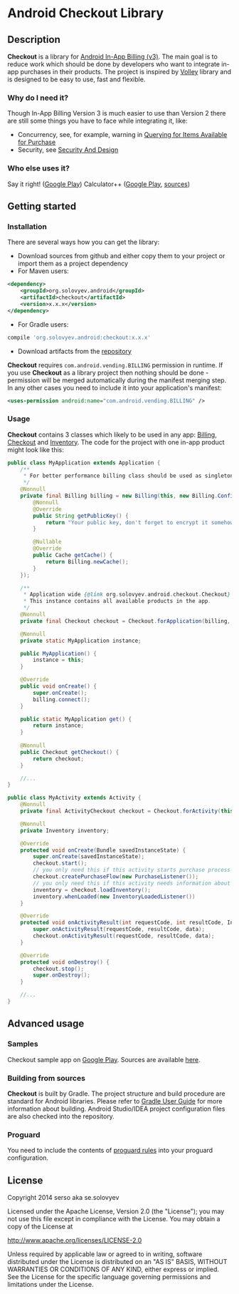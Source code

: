 # Android Checkout Library

## Description

**Checkout** is a library for [Android In-App Billing (v3)](http://developer.android.com/google/play/billing/api.html).
The main goal is to reduce work which should be done by developers who want to integrate in-app purchases in
their products. The project is inspired by [Volley](https://android.googlesource.com/platform/frameworks/volley/) library and
is designed to be easy to use, fast and flexible.

### Why do I need it?

Though In-App Billing Version 3 is much easier to use than Version 2 there are still some things you have to face while
integrating it, like:
* Concurrency, see, for example, warning in
[Querying for Items Available for Purchase](http://developer.android.com/google/play/billing/billing_integrate.html#QueryDetails)
* Security, see [Security And Design](http://developer.android.com/google/play/billing/billing_best_practices.html)

### Who else uses it?

Say it right! ([Google Play](https://play.google.com/store/apps/details?id=org.solovyev.android.dictionary.forvo))
Calculator++ ([Google Play](https://play.google.com/store/apps/details?id=org.solovyev.android.calculator), [sources](https://github.com/serso/android-calculatorpp))

## Getting started

### Installation

There are several ways how you can get the library:
- Download sources from github and either copy them to your project or import them as a project dependency
- For Maven users:
```xml
<dependency>
    <groupId>org.solovyev.android</groupId>
    <artifactId>checkout</artifactId>
    <version>x.x.x</version>
</dependency>
```
- For Gradle users:
```groovy
compile 'org.solovyev.android:checkout:x.x.x'
```
- Download artifacts from the [repository](https://oss.sonatype.org/content/repositories/releases/org/solovyev/android/checkout/)

**Checkout** requires `com.android.vending.BILLING` permission in runtime. 
If you use **Checkout** as a library project then nothing should be done - permission will be merged automatically during
the manifest merging step. In any other cases you need to include it into your application's manifest:
```xml
<uses-permission android:name="com.android.vending.BILLING" />
```

### Usage

**Checkout** contains 3 classes which likely to be used in any app: [Billing](https://github.com/serso/android-checkout/blob/master/lib/src/main/java/org/solovyev/android/checkout/Billing.java),
[Checkout](https://github.com/serso/android-checkout/blob/master/lib/src/main/java/org/solovyev/android/checkout/Checkout.java)
and [Inventory](https://github.com/serso/android-checkout/blob/master/lib/src/main/java/org/solovyev/android/checkout/Inventory.java).
The code for the project with one in-app product might look like this:
```java
public class MyApplication extends Application {
    /**
     * For better performance billing class should be used as singleton
     */
    @Nonnull
    private final Billing billing = new Billing(this, new Billing.Configuration() {
        @Nonnull
        @Override
        public String getPublicKey() {
            return "Your public key, don't forget to encrypt it somehow";
        }

        @Nullable
        @Override
        public Cache getCache() {
            return Billing.newCache();
        }
    });

    /**
     * Application wide {@link org.solovyev.android.checkout.Checkout} instance (can be used anywhere in the app).
     * This instance contains all available products in the app.
     */
    @Nonnull
    private final Checkout checkout = Checkout.forApplication(billing, Products.create().add(IN_APP, asList("product")));

    @Nonnull
    private static MyApplication instance;

    public MyApplication() {
        instance = this;
    }

    @Override
    public void onCreate() {
        super.onCreate();
        billing.connect();
    }

    public static MyApplication get() {
        return instance;
    }
    
    @Nonnull
    public Checkout getCheckout() {
        return checkout;
    }

    //...
}
```

```java
public class MyActivity extends Activity {
    @Nonnull
    private final ActivityCheckout checkout = Checkout.forActivity(this, MyApplication.get().getCheckout());

    @Nonnull
    private Inventory inventory;

    @Override
    protected void onCreate(Bundle savedInstanceState) {
        super.onCreate(savedInstanceState);
        checkout.start();
        // you only need this if this activity starts purchase process
        checkout.createPurchaseFlow(new PurchaseListener());
        // you only need this if this activity needs information about purchases/SKUs
        inventory = checkout.loadInventory();
        inventory.whenLoaded(new InventoryLoadedListener())
    }

    @Override
    protected void onActivityResult(int requestCode, int resultCode, Intent data) {
        super.onActivityResult(requestCode, resultCode, data);
        checkout.onActivityResult(requestCode, resultCode, data);
    }

    @Override
    protected void onDestroy() {
        checkout.stop();
        super.onDestroy();
    }

    //...
}
``` 

## Advanced usage

### Samples

Checkout sample app on [Google Play](https://play.google.com/store/apps/details?id=org.solovyev.android.checkout.app).
Sources are available [here](https://github.com/serso/android-checkout/tree/master/app).

### Building from sources

**Checkout** is built by Gradle. The project structure and build procedure are standard for Android libraries. Please
refer to [Gradle User Guide](http://tools.android.com/tech-docs/new-build-system/user-guide) for more information about building.
Android Studio/IDEA project configuration files are also checked into the repository.

### Proguard

You need to include the contents of [proguard rules](https://github.com/serso/android-checkout/blob/master/lib/proguard-rules.txt)
into your proguard configuration.

## License

Copyright 2014 serso aka se.solovyev

Licensed under the Apache License, Version 2.0 (the "License");
you may not use this file except in compliance with the License.
You may obtain a copy of the License at

http://www.apache.org/licenses/LICENSE-2.0

Unless required by applicable law or agreed to in writing, software
distributed under the License is distributed on an "AS IS" BASIS,
WITHOUT WARRANTIES OR CONDITIONS OF ANY KIND, either express or implied.
See the License for the specific language governing permissions and
limitations under the License.